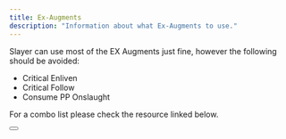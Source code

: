 ```yaml
---
title: Ex-Augments
description: "Information about what Ex-Augments to use."
---
```


Slayer can use most of the EX Augments just fine, however the following should be avoided:
* Critical Enliven
* Critical Follow
* Consume PP Onslaught

For a combo list please check the resource linked below.

<Button label="Keans EX Combo List" link="https://docs.google.com/spreadsheets/d/17pbTn8QnhA62lr93YwNsff_Jy8G35owwX1FKIH_R2ZU/edit?gid=0#gid=0"/>